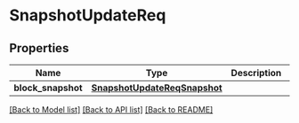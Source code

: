 # SnapshotUpdateReq

## Properties
Name | Type | Description | Notes
------------ | ------------- | ------------- | -------------
**block_snapshot** | [**SnapshotUpdateReqSnapshot**](SnapshotUpdateReqSnapshot.md) |  | 

[[Back to Model list]](../README.md#documentation-for-models) [[Back to API list]](../README.md#documentation-for-api-endpoints) [[Back to README]](../README.md)


